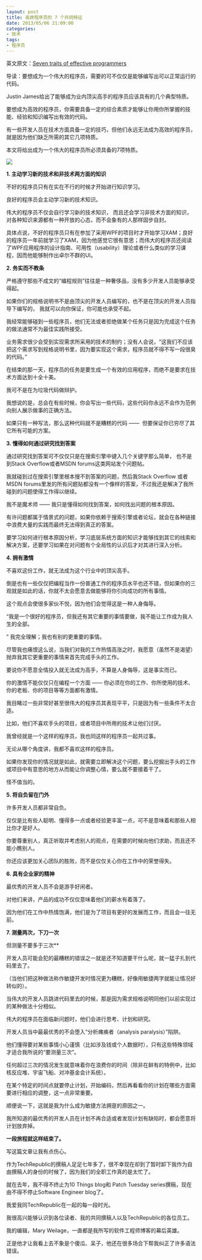 ```yaml
---
layout: post
title: 高效程序员的 7 个共同特征
date: 2013/05/06 21:09:00
categories: 
- 技术
tags: 
- 程序员
---
```


英文原文：[Seven traits of effective programmers](http://www.techrepublic.com/blog/programming-and-development/seven-traits-of-effective-programmers/6750)

导读：要想成为一个伟大的程序员，需要的可不仅仅是能够编写出可以正常运行的代码。

Justin James给出了能够成为业内顶尖高手的程序员应该具有的几个典型特质。

要想成为高效的程序员，你需要具备一定的综合素质才能够让你用你所掌握的技能、经验和知识编写出有效的代码。

有一些开发人员在技术方面具备一定的技巧，但他们永远无法成为高效的程序员，就是因为他们缺乏所需的其它几项特质。

本文将给出成为一个伟大的程序员所必须具备的7项特质。

![](https://ww2.sinaimg.cn/large/006tNc79gw1fahpkzgnt7j30dn09v3yt.jpg)

**1. 主动学习新的技术和非技术两方面的知识**

不好的程序员只有在实在不行的时候才开始进行知识学习。

良好的程序员会主动学习新的技术知识。

伟大的程序员不仅会自行学习新的技术知识， 而且还会学习非技术方面的知识，对各种知识来源都有一种开放的心态，而不会象有的人那样固步自封。

具体点说，不好的程序员只有在参加了采用WPF的项目时才开始学习XAM；良好的程序员一年前就学习了XAM，因为他感觉它很有意思；而伟大的程序员还阅读了WPF应用程序的设计指南、可用性（usability）理论或者什么类似的学习课程，因而他能够制作出卓尔不群的UI。

**2. 务实而不教条**

严格遵守那些不成文的“编程规则”往往是一种奢侈品，没有多少开发人员能够承受得起。

如果你们的规格说明书不是由顶尖的开发人员编写的，也不是在顶尖的开发人员指导下编写的， 我就可以向你保证，你可能也承受不起。

我经常能够碰到一些程序员，他们无法或者拒绝做某个任务只是因为完成这个任务的做法通常不为最佳实践所接受。

业务需求很少会受到实现需求所采用的技术的制约；没有人会说，“这我们不应该把这个需求写到规格说明书里，因为要实现这个需求，程序员就不得不写一段很臭的代码。”

在结束的那一天，程序员的任务是要生成一个有效的应用程序，而绝不是要求在技术方面达到十全十美。

我可不是在为垃圾代码做辩护。

我想说的是，总会在有些时候，你会写出一些代码，这些代码你永远不会作为范例向别人展示做事的正确方法。

如果只有一种写法，那么这种代码就不是糟糕的代码 ——  但要保证你已穷尽了其它所有可能的方案。

**3. 懂得如何通过研究找到答案**

通过研究找到答案可不仅仅只是在搜索引擎中键入几个关键字那么简单， 也不是到Stack Overflow或者MSDN forums这类网站发个问题帖。

我就碰到过在搜索引擎里根本搜不到答案的问题，然后我Stack Overflow 或者MSDN forums里发的所有问题贴都没有一个像样的答案，不过我还是解决了我所碰到的问题使得工作得以继续。

我不是魔术师 —— 我只是懂得如何找到答案，如何找出问题的根本原因。

有许问题都属于情景式的问题，如果你依赖于搜索引擎或者论坛，就会在各种链接中浪费大量的实践而最终无法得到真正的答案。

要学习如何进行根本原因分析，学习底层系统方面的知识才能够找到其它的线索和解决方案，还要学习如果在对问题有个全局性的认识后才对其进行深入分析。

**4. 拥有激情**

不喜欢这份工作，就无法成为这个行业中的顶尖高手。

倒是也有一些仅仅把编程当作一份普通工作的程序员水平也还不错，但如果你的三观就是如此的话，你就不太会愿意去做能够将你引向成功的所有事情。

这个观点会使很多家伙不悦，因为他们会觉得这是一种人身侮辱。

“我是一个很好的程序员，但我还有其它重要的事情要做，我不能让工作成为我人生的全部。

” 我完全理解；我也有别的更重要的事情。

尽管我也痛恨这么说，当我们对我的工作热情高涨之时，我愿意（虽然不是渴望）抛弃我其它更重要的事情来首先完成手头的工作。

要说你不愿意全情投入就无法成为高手，不算是人身侮辱，这是事实而已。

你的激情不能仅仅只在编程一个方面 —— 你必须在你的工作、你所使用的技术、你的老板、你的项目等等方面都有激情。

我目睹过一些非常好甚至很伟大的程序员其表现平平，只是因为有一些条件不太合适。

比如，他们不喜欢手头的项目，或者项目中所用的技术让他们讨厌。

我曾经就是一个这样的程序员，我也同这样的程序员一起共过事。

无论从哪个角度讲，我都不喜欢这样的程序员。

如果你发现你的情况就是如此，就需要立即解决这个问题，要么挖掘出手头的工作或项目中有意思的地方从而能让你调整心情，要么就不要接着干了。

怪不值当的。

**5. 将自负留在门外**

许多开发人员都非常自负。

仅仅是比有些人聪明、懂得多一点或者经验更丰富一点，可不是意味着和那些人相比你才是好人。

你要尊重别人，真正听取并考虑别人的观点，在需要的时候向他们求助，而且还不能小瞧别人。

你还应该更加关心团队的胜败，而不是仅仅关心你在工作中的荣誉得失。

**6. 具有企业家的精神**

最优秀的开发人员不会是游手好闲者。

对他们来讲，产品的成功不仅仅意味着他们的薪水有着落了。

因为他们在工作中热情饱满，他们是为了项目有更好的发展而工作，而且会一往无前。

**7. 测量两次，下刀一次**

但测量不要多于三次**

开发人员可能会犯的最糟糕的错误之一就是还不知道要干什么呢，就一猛子扎到代码里去了。

（当他们把这种做法称作敏捷开发时情况更为糟糕，好像用敏捷两字就能让情况好转似的）。

当伟大的开发人员跳进代码里去的时候，那是因为需求规格说明同他们以前实现过的某种做法十分相似。

伟大的程序员在面临新问题时，他们会进行思考、计划和研究。

开发人员当中最最优秀的不会堕入“分析瘫痪者（analysis paralysis）”陷阱。

他们懂得要对某些事情小心谨慎（比如涉及钱或个人数据时），只有这些特殊领域才适合我所说的“要测量三次”。

任何超过三次的情况发生就意味着你在浪费你的时间（除非在鲜有的特例中，比如核反应堆、宇宙飞船、对冲基金会计系统）。

在某个特定的时间点就要停止计划，开始编码，然后再看看你的计划在哪些方面需要进行相应的调整，这一点非常重要。

顺便说一下，这就是我为什么成为敏捷方法拥趸的原因之一。

我所知道的最优秀的开发人员在计划不再合适或者发现计划有缺陷时，都会愿意将计划放弃掉。

**一段旅程就这样结束了。**

写这篇文章让我有点伤心。

作为TechRepublic的撰稿人足足七年多了，很不幸现在却到了暂时卸下我作为自由撰稿人的身份的时候了，因为我们的全职工作真的是太忙了。

就在去年，我不得不终止为10 Things blog和 Patch Tuesday series撰稿，现在由不得不停止Software Engineer blog了。

我爱我同TechRepublic在一起的每一段时光。

我很高兴能够认识到各位读者、我的共同撰稿人以及TechRepublic的各位员工。

我的编辑，Mary Weilage，一直都是我所写的软件工程师博客的幕后英雄。

正是他才让我看上去不象是个傻瓜、呆子，他还在很多场合下帮我纠正了许多语法错误。

